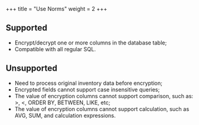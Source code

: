 +++
title = "Use Norms"
weight = 2
+++

## Supported

* Encrypt/decrypt one or more columns in the database table;
* Compatible with all regular SQL.

## Unsupported

* Need to process original inventory data before encryption;
* Encrypted fields cannot support case insensitive queries;
* The value of encryption columns cannot support comparison, such as: >, <, ORDER BY, BETWEEN, LIKE, etc;
* The value of encryption columns cannot support calculation, such as AVG, SUM, and calculation expressions.
